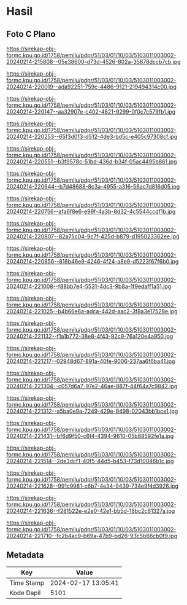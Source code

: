 # Hasil

## Foto C Plano

https://sirekap-obj-formc.kpu.go.id/1758/pemilu/pdpr/51/03/01/10/03/5103011003002-20240214-215808--05e38600-d73d-4526-802a-35878dccb7cb.jpg

https://sirekap-obj-formc.kpu.go.id/1758/pemilu/pdpr/51/03/01/10/03/5103011003002-20240214-220019--ada92251-759c-4486-9121-219494314c00.jpg

https://sirekap-obj-formc.kpu.go.id/1758/pemilu/pdpr/51/03/01/10/03/5103011003002-20240214-220147--aa32907e-c402-4821-9299-0f0c7c579fb1.jpg

https://sirekap-obj-formc.kpu.go.id/1758/pemilu/pdpr/51/03/01/10/03/5103011003002-20240214-220253--65f3d013-d512-4de3-bd5c-e405c97308cf.jpg

https://sirekap-obj-formc.kpu.go.id/1758/pemilu/pdpr/51/03/01/10/03/5103011003002-20240214-220551--b3f9578c-51bd-436d-b34f-05ac4495b861.jpg

https://sirekap-obj-formc.kpu.go.id/1758/pemilu/pdpr/51/03/01/10/03/5103011003002-20240214-220644--b7d48688-8c3a-4955-a316-56ac7d816d05.jpg

https://sirekap-obj-formc.kpu.go.id/1758/pemilu/pdpr/51/03/01/10/03/5103011003002-20240214-220756--afa6f8e6-e99f-4a3b-8d32-4c5544ccdf1b.jpg

https://sirekap-obj-formc.kpu.go.id/1758/pemilu/pdpr/51/03/01/10/03/5103011003002-20240214-220807--82a75c04-9c7f-425d-b879-d195023362ee.jpg

https://sirekap-obj-formc.kpu.go.id/1758/pemilu/pdpr/51/03/01/10/03/5103011003002-20240214-220856--818b46e9-4246-4f24-a8e9-d5223f67f6b0.jpg

https://sirekap-obj-formc.kpu.go.id/1758/pemilu/pdpr/51/03/01/10/03/5103011003002-20240214-221008--f88bb7e4-5531-4dc3-9b8a-1f9edaff1a51.jpg

https://sirekap-obj-formc.kpu.go.id/1758/pemilu/pdpr/51/03/01/10/03/5103011003002-20240214-221025--b4b66e6a-adca-442d-aac2-3f8a3e17528e.jpg

https://sirekap-obj-formc.kpu.go.id/1758/pemilu/pdpr/51/03/01/10/03/5103011003002-20240214-221132--f1a1b772-38e8-4f43-92c9-76a120e4a950.jpg

https://sirekap-obj-formc.kpu.go.id/1758/pemilu/pdpr/51/03/01/10/03/5103011003002-20240214-221217--02948d67-891a-40fe-9006-237aa6f6ba41.jpg

https://sirekap-obj-formc.kpu.go.id/1758/pemilu/pdpr/51/03/01/10/03/5103011003002-20240214-221304--c057d6a7-97e2-46ae-887f-44f64a7c9842.jpg

https://sirekap-obj-formc.kpu.go.id/1758/pemilu/pdpr/51/03/01/10/03/5103011003002-20240214-221312--a5ba0e9a-7249-429e-9498-02043bb1bce1.jpg

https://sirekap-obj-formc.kpu.go.id/1758/pemilu/pdpr/51/03/01/10/03/5103011003002-20240214-221431--bf6d9f50-c6f4-4394-9610-05b88592fe1a.jpg

https://sirekap-obj-formc.kpu.go.id/1758/pemilu/pdpr/51/03/01/10/03/5103011003002-20240214-221514--2de3dcf1-40f5-44d5-b453-f73d10046b1c.jpg

https://sirekap-obj-formc.kpu.go.id/1758/pemilu/pdpr/51/03/01/10/03/5103011003002-20240214-221628--991c9981-c6b7-4e34-9439-734e9f4d3926.jpg

https://sirekap-obj-formc.kpu.go.id/1758/pemilu/pdpr/51/03/01/10/03/5103011003002-20240214-221636--f281522e-e2e0-42e1-bb5d-18bc2c61327a.jpg

https://sirekap-obj-formc.kpu.go.id/1758/pemilu/pdpr/51/03/01/10/03/5103011003002-20240214-221710--fc2b4ac9-b69a-47b9-bd26-93c5b66cb0f9.jpg


## Metadata

| Key        | Value               |
| ---------- | ------------------- |
| Time Stamp | 2024-02-17 13:05:41 |
| Kode Dapil | 5101                |



